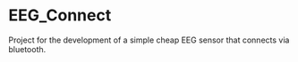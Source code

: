 # EEG_Connect
Project for the development of a simple cheap EEG sensor that connects via bluetooth.
